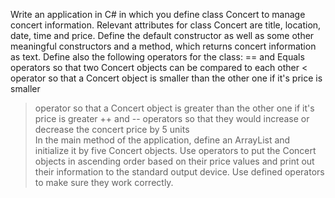 Write an application in C# in which you define class Concert to manage concert information. Relevant attributes for class Concert are title, location, date, time and price. Define the default constructor as well as some other meaningful constructors and a method, which returns concert information as text. Define also the following operators for the class:
== and Equals operators so that two Concert objects can be compared to each other 
< operator so that a Concert object is smaller than the other one if it's price is smaller 
> operator so that a Concert object is greater than the other one if it's price is greater 
 ++ and -- operators so that they would increase or decrease the concert price by 5 units  
In the main method of the application, define an ArrayList and initialize it by five Concert objects. Use operators to put the Concert objects in ascending order based on their price values and print out their information to the standard output device. Use defined operators to make sure they work correctly. 
